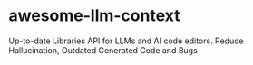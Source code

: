 # awesome-llm-context
Up-to-date Libraries API for LLMs and AI code editors. Reduce Hallucination, Outdated Generated Code and Bugs
